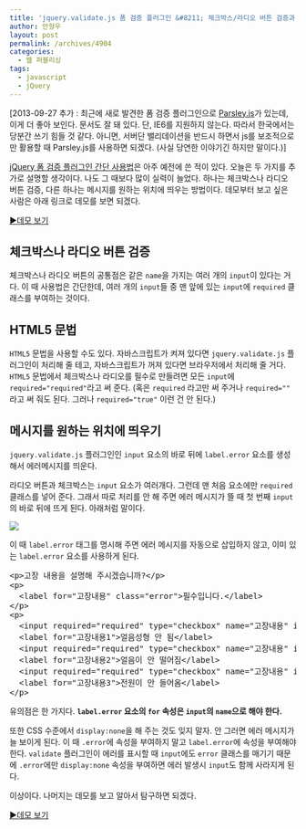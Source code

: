 ```yaml
---
title: 'jquery.validate.js 폼 검증 플러그인 &#8211; 체크박스/라디오 버튼 검증과 에러메시지 위치 지정하기'
author: 안형우
layout: post
permalink: /archives/4904
categories:
  - 웹 퍼블리싱
tags:
  - javascript
  - jQuery
---
```

[2013-09-27 추가 : 최근에 새로 발견한 폼 검증 플러그인으로 [Parsley.js][1]가 있는데, 이게 더 좋아 보인다. 문서도 잘 돼 있다. 단, IE6를 지원하지 않는다. 따라서 한국에서는 당분간 쓰기 힘들 것 같다. 아니면, 서버단 밸리데이션을 반드시 하면서 js를 보조적으로만 활용할 때 Parsley.js를 사용하면 되겠다. (사실 당연한 이야기긴 하지만 말이다.)]

[jQuery 폼 검증 플러그인 간단 사용법][2]은 아주 예전에 쓴 적이 있다. 오늘은 두 가지를 추가로 설명할 생각이다. 나도 그 때보다 많이 실력이 늘었다. 하나는 체크박스나 라디오 버튼 검증, 다른 하나는 메시지를 원하는 위치에 띄우는 방법이다. 데모부터 보고 싶은 사람은 아래 링크로 데모를 보면 되겠다.

[▶데모 보기][3]

## 체크박스나 라디오 버튼 검증

체크박스나 라디오 버튼의 공통점은 같은 `name`을 가지는 여러 개의 `input`이 있다는 거다. 이 때 사용법은 간단한데, 여러 개의 `input`들 중 맨 앞에 있는 `input`에 `required` 클래스를 부여하는 것이다.

## HTML5 문법

`HTML5` 문법을 사용할 수도 있다. 자바스크립트가 켜져 있다면 `jquery.validate.js` 플러그인이 처리해 줄 테고, 자바스크립트가 꺼져 있다면 브라우저에서 처리해 줄 거다. `HTML5` 문법에서 체크박스나 라디오를 필수로 만들려면 모든 `input`에 `required="required"`라고 써 준다. (혹은 `required` 라고만 써 주거나 `required=""` 라고 써 줘도 된다. 그러나 `required="true"` 이런 건 안 된다.)

## 메시지를 원하는 위치에 띄우기

`jquery.validate.js` 플러그인인 `input` 요소의 바로 뒤에 `label.error` 요소를 생성해서 에러메시지를 띄운다.

라디오 버튼과 체크박스는 `input` 요소가 여러개다. 그런데 맨 처음 요소에만 `required` 클래스를 넣어 준다. 그래서 따로 처리를 안 해 주면 에러 메시지가 뜰 때 첫 번째 `input`의 바로 뒤에 뜨게 된다. 아래처럼 말이다.

![][4]

이 때 `label.error` 태그를 명시해 주면 에러 메시지를 자동으로 삽입하지 않고, 이미 있는 `label.error` 요소를 사용하게 된다.

<pre class="brush: xml; gutter: true; first-line: 1">&lt;p&gt;고장 내용을 설명해 주시겠습니까?&lt;/p&gt;
&lt;p&gt;
  &lt;label for="고장내용" class="error"&gt;필수입니다.&lt;/label&gt;
&lt;/p&gt;
&lt;p&gt;
  &lt;input required="required" type="checkbox" name="고장내용" id="고장내용1" value="얼음성형 안 됨" /&gt;
  &lt;label for="고장내용1"&gt;얼음성형 안 됨&lt;/label&gt;
  &lt;input required="required" type="checkbox" name="고장내용" id="고장내용2" value="얼음이 안 떨어짐" /&gt;
  &lt;label for="고장내용2"&gt;얼음이 안 떨어짐&lt;/label&gt;
  &lt;input required="required" type="checkbox" name="고장내용" id="고장내용3" value="전원이 안 들어옴" /&gt;
  &lt;label for="고장내용3"&gt;전원이 안 들어옴&lt;/label&gt;
&lt;/p&gt;</pre>

유의점은 한 가지다. **`label.error` 요소의 `for` 속성은 `input`의 `name`으로 해야 한다.**

또한 CSS 수준에서 `display:none`을 해 주는 것도 잊지 말자. 안 그러면 에러 메시지가 늘 보이게 된다. 이 때 `.error`에 속성을 부여하지 말고 `label.error`에 속성을 부여해야 한다. `validate` 플러그인이 에러를 표시할 때 `input`에도 `error` 클래스를 매기기 때문에 `.error`에만 `display:none` 속성을 부여하면 에러 발생시 `input`도 함께 사라지게 된다.

이상이다. 나머지는 데모를 보고 알아서 탐구하면 되겠다.

[▶데모 보기][3]

 [1]: http://parsleyjs.org/
 [2]: http://mytory.net/archives/195 "jQuery Form Validation Plugin 폼 검증 플러그인 간단 사용법"
 [3]: https://dl.dropboxusercontent.com/u/15546257/code/jquery-validate-demo.html
 [4]: /uploads/legacy/jquery-validate-js-error-msg-position.png